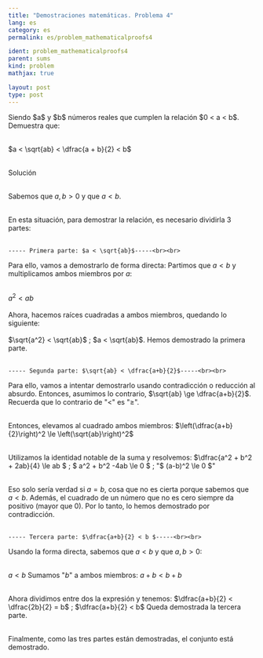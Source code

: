 ```yaml
---
title: "Demostraciones matemáticas. Problema 4"
lang: es
category: es
permalink: es/problem_mathematicalproofs4

ident: problem_mathematicalproofs4
parent: sums
kind: problem
mathjax: true

layout: post
type: post
---
```


<div>
Siendo $a$ y $b$ números reales que cumplen la relación $0 < a < b$. Demuestra que:<br><br>

$a < \sqrt{ab} < \dfrac{a + b}{2} < b$<br><br>

<div class="bcblue boxdissap">
Solución
</div><br>

<div class="dissap">

Sabemos que $a, b >0$ y que $a < b$. <br><br>

En esta situación, para demostrar la relación, es necesario dividirla 3 partes:<br><br> 

    ----- Primera parte: $a < \sqrt{ab}$-----<br><br>
Para ello, vamos a demostrarlo de forma directa: Partimos que $a < b$ y multiplicamos ambos miembros por $a$:<br><br>

$a^2 < ab$<br><br>
Ahora, hacemos raíces cuadradas a ambos miembros, quedando lo siguiente:<br><br>
$\sqrt{a^2} < \sqrt{ab}$ ; $a < \sqrt{ab}$. Hemos demostrado la primera parte.<br><br>

    ----- Segunda parte: $\sqrt{ab} < \dfrac{a+b}{2}$-----<br><br>
Para ello, vamos a intentar demostrarlo usando contradicción o reducción al absurdo. Entonces, asumimos lo contrario, $\sqrt{ab} \ge \dfrac{a+b}{2}$. Recuerda que lo contrario de "$<$" es "$\ge$".<br><br>
	
Entonces, elevamos al cuadrado ambos miembros: $\left(\dfrac{a+b}{2}\right)^2 \le \left(\sqrt{ab}\right)^2$<br><br>

Utilizamos la identidad notable de la suma y resolvemos: $\dfrac{a^2 + b^2 + 2ab}{4} \le ab $  ;  $ a^2 + b^2 -4ab \le 0 $  ; "$ (a-b)^2 \le 0 $" <br><br>

Eso solo sería verdad si $a = b$, cosa que no es cierta porque sabemos que $a < b$. Además, el cuadrado de un número que no es cero siempre da positivo (mayor que 0). Por lo tanto, lo hemos demostrado por contradicción.<br><br>

    ----- Tercera parte: $\dfrac{a+b}{2} < b $-----<br><br>
Usando la forma directa, sabemos que $a < b$ y que $a,b >0$:<br><br>

$a < b$ Sumamos "$b$" a ambos miembros: $a + b < b + b$<br><br>

Ahora dividimos entre dos la expresión y tenemos: $\dfrac{a+b}{2} < \dfrac{2b}{2} = b$ ; $\dfrac{a+b}{2} < b$ Queda demostrada la tercera parte.<br><br>

Finalmente, como las tres partes están demostradas, el conjunto está demostrado. 
 

	
	
</div>

